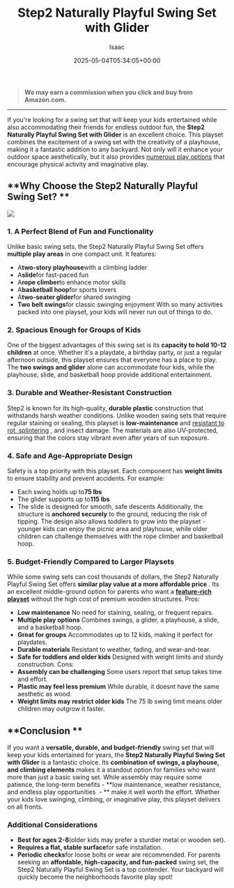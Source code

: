 ﻿---
author: Isaac
layout: post
title: Step2 Naturally Playful Swing Set with Glider
date: '2025-05-04T05:34:05+00:00'
categories:
- Product Reviews
- Swing Sets
tags: []
slug: /step2-naturally-playful-swing-set-with-glider/
lastmod: 2025-05-07T12:21:28+03:00
---
> **We may earn a commission when you click and buy from Amazon.com.**
>

---
If you're looking for a swing set that will keep your kids entertained while also accommodating their friends for endless outdoor fun, the
**Step2 Naturally Playful Swing Set with Glider**
is an excellent choice.
This playset combines the excitement of a swing set with the creativity of a playhouse, making it a fantastic addition to any backyard. Not only will it enhance your outdoor space aesthetically, but it also provides
[numerous play options](https://pestpolicy.com/best-swing-set-for-older-kids/)
that encourage physical activity and imaginative play.
## **Why Choose the Step2 Naturally Playful Swing Set? **
![](/assets/img/03/Step2-Naturally-Playful-Swing-Set-with-Glider-300x200.jpg)
### **1. A Perfect Blend of Fun and Functionality**
Unlike basic swing sets, the Step2 Naturally Playful Swing Set offers
**multiple play areas**
in one compact unit. It features:
- A**two-story playhouse**with a climbing ladder
- A**slide**for fast-paced fun
- A**rope climber**to enhance motor skills
- A**basketball hoop**for sports lovers
- A**two-seater glider**for shared swinging
- **Two belt swings**for classic swinging enjoyment
With so many activities packed into one playset, your kids will never run out of things to do.
### **2. Spacious Enough for Groups of Kids**
One of the biggest advantages of this swing set is its
**capacity to hold 10-12 children**
at once. Whether it's a playdate, a birthday party, or just a regular afternoon outside, this playset ensures that everyone has a place to play.
The
**two swings and glider**
alone can accommodate four kids, while the playhouse, slide, and basketball hoop provide additional entertainment.
### **3. Durable and Weather-Resistant Construction**
Step2 is known for its high-quality,
**durable plastic**
construction that withstands harsh weather conditions.
Unlike wooden swing sets that require regular staining or sealing, this playset is
**low-maintenance**
and
[resistant to rot, splintering](https://pestpolicy.com/best-stain-for-swing-set/)
, and insect damage. The materials are also UV-protected, ensuring that the colors stay vibrant even after years of sun exposure.
### **4. Safe and Age-Appropriate Design**
Safety is a top priority with this playset. Each component has
**weight limits**
to ensure stability and prevent accidents. For example:
- Each swing holds up to**75 lbs**
- The glider supports up to**115 lbs**
- The slide is designed for smooth, safe descents
Additionally, the structure is
**anchored securely**
to the ground, reducing the risk of tipping. The design also allows toddlers to grow into the playset - younger kids can enjoy the picnic area and playhouse, while older children can challenge themselves with the rope climber and basketball hoop.
### **5. Budget-Friendly Compared to Larger Playsets**
While some swing sets can cost thousands of dollars, the Step2 Naturally Playful Swing Set offers
**similar play value at a more affordable price**
. Its an excellent middle-ground option for parents who want a
[**feature-rich playset**](https://pestpolicy.com/best-swing-set-under-200/)
without the high cost of premium wooden structures.
Pros:
- **Low maintenance** No need for staining, sealing, or frequent repairs.
- **Multiple play options** Combines swings, a glider, a playhouse, a slide, and a basketball hoop.
- **Great for groups** Accommodates up to 12 kids, making it perfect for playdates.
- **Durable materials** Resistant to weather, fading, and wear-and-tear.
- **Safe for toddlers and older kids** Designed with weight limits and sturdy construction.
Cons:
- **Assembly can be challenging** Some users report that setup takes time and effort.
- **Plastic may feel less premium** While durable, it doesnt have the same aesthetic as wood.
- **Weight limits may restrict older kids** The 75 lb swing limit means older children may outgrow it faster.
## **Conclusion **
If you want a
**versatile, durable, and budget-friendly**
swing set that will keep your kids entertained for years, the
**Step2 Naturally Playful Swing Set with Glider**
is a fantastic choice. Its
**combination of swings, a playhouse, and climbing elements**
makes it a standout option for families who want more than just a basic swing set.
While assembly may require some patience, the long-term benefits -
**low maintenance, weather resistance, and endless play opportunities  - **
make it well worth the effort. Whether your kids love swinging, climbing, or imaginative play, this playset delivers on all fronts.
### **Additional Considerations**
- **Best for ages 2-8**(older kids may prefer a sturdier metal or wooden set).
- **Requires a flat, stable surface**for safe installation.
- **Periodic checks**for loose bolts or wear are recommended.
For parents seeking an
**affordable, high-capacity, and fun-packed**
swing set, the Step2 Naturally Playful Swing Set is a top contender. Your backyard will quickly become the neighborhoods favorite play spot!